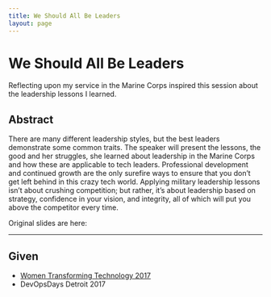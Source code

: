 ```yaml
---
title: We Should All Be Leaders
layout: page
---
```


# We Should All Be Leaders

Reflecting upon my service in the Marine Corps inspired this session about the leadership lessons I learned. 

## Abstract

There are many different leadership styles, but the best leaders demonstrate some common traits. The speaker will present the lessons, the good and her struggles, she learned about leadership in the Marine Corps and how these are applicable to tech leaders. Professional development and continued growth are the only surefire ways to ensure that you don’t get left behind in this crazy tech world. Applying military leadership lessons isn’t about crushing competition; but rather, it’s about leadership based on strategy, confidence in your vision, and integrity, all of which will put you above the competitor every time.

Original slides are here:

---

## Given

* [Women Transforming Technology 2017](https://www.youtube.com/watch?v=IP9uNAyaFdU)
* DevOpsDays Detroit 2017
